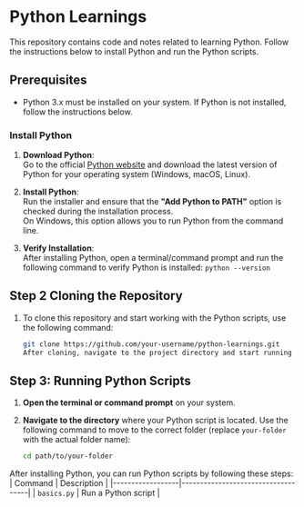 # Python Learnings

This repository contains code and notes related to learning Python. Follow the instructions below to install Python and run the Python scripts.

## Prerequisites

- Python 3.x must be installed on your system. If Python is not installed, follow the instructions below.

### Install Python

1. **Download Python**:  
   Go to the official [Python website](https://www.python.org/downloads/) and download the latest version of Python for your operating system (Windows, macOS, Linux).

2. **Install Python**:  
   Run the installer and ensure that the **"Add Python to PATH"** option is checked during the installation process.  
   On Windows, this option allows you to run Python from the command line.

3. **Verify Installation**:  
   After installing Python, open a terminal/command prompt and run the following command to verify Python is installed:
   `python --version`

## Step 2 Cloning the Repository
1. To clone this repository and start working with the Python scripts, use the following command:

    ```bash
    git clone https://github.com/your-username/python-learnings.git
    After cloning, navigate to the project directory and start running the scripts as described below.
    ```

## Step 3: Running Python Scripts

1. **Open the terminal or command prompt** on your system.

2. **Navigate to the directory** where your Python script is located. Use the following command to move to the correct folder (replace `your-folder` with the actual folder name):

   ```bash
   cd path/to/your-folder 
After installing Python, you can run Python scripts by following these steps:
| Command          | Description                        |
|------------------|------------------------------------|
| `basics.py`      | Run a Python script                |